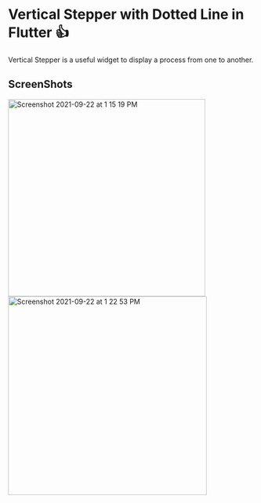 # Vertical Stepper with Dotted Line in Flutter :+1:

Vertical Stepper is a useful widget to display a process from one to another.

## ScreenShots

<img width="402" alt="Screenshot 2021-09-22 at 1 15 19 PM" src="https://user-images.githubusercontent.com/65483068/134288040-cdb45096-9565-424b-994f-cb71441e472a.png">

<img width="405" alt="Screenshot 2021-09-22 at 1 22 53 PM" src="https://user-images.githubusercontent.com/65483068/134288073-d172411f-9aca-43cd-acff-2291d949cdd5.png">

<!-- # Usage

To use this package, add ```vertical_stepper``` as a dependency into your project's ```pubspec.yaml``` file. -->